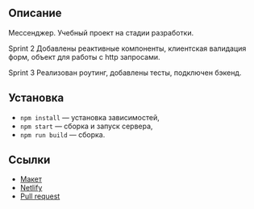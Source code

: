## Описание

Мессенджер. Учебный проект на стадии разработки.

Sprint 2
Добавлены реактивные компоненты, клиентская валидация форм, объект для работы с http запросами.

Sprint 3
Реализован роутинг, добавлены тесты, подключен бэкенд.

## Установка

- `npm install` — установка зависимостей,
- `npm start` — сборка и запуск сервера,
- `npm run build` — сборка.

## Ссылки

- [Макет](https://www.figma.com/file/9wrbNzsFrIJsHTGbd6tHj4/Messenger)
- [Netlify](https://keen-tesla-b0a4e3.netlify.app/)
- [Pull request](https://github.com/serj-z/middle.messenger.praktikum.yandex/pull/3)